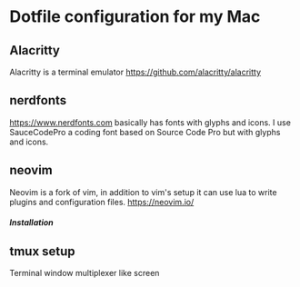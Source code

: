 # Dotfile configuration for my Mac

## Alacritty
Alacritty is a terminal emulator
https://github.com/alacritty/alacritty

## nerdfonts
https://www.nerdfonts.com basically has fonts with glyphs and icons. I use SauceCodePro a coding font based on Source Code Pro but with glyphs and icons.

## neovim
Neovim is a fork of vim, in addition to vim's setup it can use lua to write plugins and configuration files.
https://neovim.io/
##### Installation


## tmux setup
Terminal window multiplexer like screen


